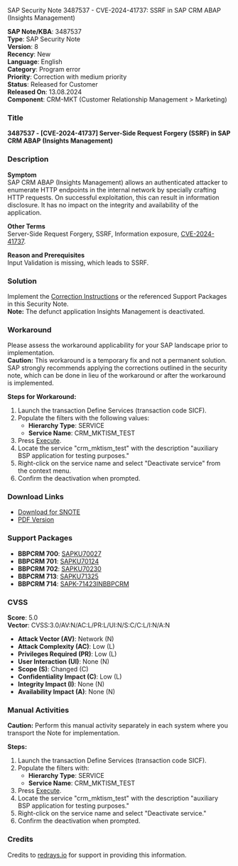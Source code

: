 SAP Security Note 3487537 - CVE-2024-41737: SSRF in SAP CRM ABAP (Insights Management)

**SAP Note/KBA**: 3487537  
**Type**: SAP Security Note  
**Version**: 8  
**Recency**: New  
**Language**: English  
**Category**: Program error  
**Priority**: Correction with medium priority  
**Status**: Released for Customer  
**Released On**: 13.08.2024  
**Component**: CRM-MKT (Customer Relationship Management > Marketing)

### Title
**3487537 - [CVE-2024-41737] Server-Side Request Forgery (SSRF) in SAP CRM ABAP (Insights Management)**

### Description
**Symptom**  
SAP CRM ABAP (Insights Management) allows an authenticated attacker to enumerate HTTP endpoints in the internal network by specially crafting HTTP requests. On successful exploitation, this can result in information disclosure. It has no impact on the integrity and availability of the application.

**Other Terms**  
Server-Side Request Forgery, SSRF, Information exposure, [CVE-2024-41737](https://www.cve.org/CVERecord?id=CVE-2024-41737).

**Reason and Prerequisites**  
Input Validation is missing, which leads to SSRF.

### Solution
Implement the [Correction Instructions](https://me.sap.com/corrins/0003487537/63) or the referenced Support Packages in this Security Note.  
**Note:** The defunct application Insights Management is deactivated.

### Workaround
Please assess the workaround applicability for your SAP landscape prior to implementation.  
**Caution:** This workaround is a temporary fix and not a permanent solution. SAP strongly recommends applying the corrections outlined in the security note, which can be done in lieu of the workaround or after the workaround is implemented.

**Steps for Workaround:**  
1. Launch the transaction Define Services (transaction code SICF).  
2. Populate the filters with the following values:
   - **Hierarchy Type**: SERVICE
   - **Service Name**: CRM_MKTISM_TEST  
3. Press [Execute](https://me.sap.com/servicessupport/define-services).  
4. Locate the service "crm_mktism_test" with the description "auxiliary BSP application for testing purposes."  
5. Right-click on the service name and select "Deactivate service" from the context menu.  
6. Confirm the deactivation when prompted.

### Download Links
- [Download for SNOTE](https://notesdownloads.sap.com/note/0040000000919882024)
- [PDF Version](https://me.sap.com/sap/support/sfm/notes/print/0003487537?language=en-US&token=2F5C94B64A441FD9B3E13879B6C93BEA)

### Support Packages
- **BBPCRM 700**: [SAPKU70027](https://me.sap.com/supportpackage/SAPKU70027)
- **BBPCRM 701**: [SAPKU70124](https://me.sap.com/supportpackage/SAPKU70124)
- **BBPCRM 702**: [SAPKU70230](https://me.sap.com/supportpackage/SAPKU70230)
- **BBPCRM 713**: [SAPKU71325](https://me.sap.com/supportpackage/SAPKU71325)
- **BBPCRM 714**: [SAPK-71423INBBPCRM](https://me.sap.com/supportpackage/SAPK-71423INBBPCRM)

### CVSS
**Score**: 5.0  
**Vector**: CVSS:3.0/AV:N/AC:L/PR:L/UI:N/S:C/C:L/I:N/A:N

- **Attack Vector (AV)**: Network (N)
- **Attack Complexity (AC)**: Low (L)
- **Privileges Required (PR)**: Low (L)
- **User Interaction (UI)**: None (N)
- **Scope (S)**: Changed (C)
- **Confidentiality Impact (C)**: Low (L)
- **Integrity Impact (I)**: None (N)
- **Availability Impact (A)**: None (N)

### Manual Activities
**Caution:** Perform this manual activity separately in each system where you transport the Note for implementation.

**Steps:**  
1. Launch the transaction Define Services (transaction code SICF).  
2. Populate the filters with:
   - **Hierarchy Type**: SERVICE
   - **Service Name**: CRM_MKTISM_TEST  
3. Press [Execute](https://me.sap.com/servicessupport/define-services).  
4. Locate the service "crm_mktism_test" with the description "auxiliary BSP application for testing purposes."  
5. Right-click on the service name and select "Deactivate service."  
6. Confirm the deactivation when prompted.

### Credits
Credits to [redrays.io](https://redrays.io) for support in providing this information.